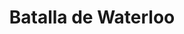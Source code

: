 ﻿---
title: "Batalla de Waterloo"
permalink: periodes_430.html
layout: periode
dataInici: 1815-06-18
sidebar: periodes
pares:
  - id: 429
    title: "Cien Días"
    dataInici: "(1815-03-20)"
    dataFi: "(1815-06-28)"

fills:
jocsPrincipals:
  - title: "La Battaglia di Waterloo"
    bggId: 34396
    dataInici: 
    dataFi: 

  - title: "Napoleon's Last Battles"
    bggId: 4230
    dataInici: 
    dataFi: 

  - title: "Napoleon: The Waterloo Campaign, 1815"
    bggId: 1662
    dataInici: 
    dataFi: 

  - title: "Napoleon's Last Gamble"
    bggId: 174298
    dataInici: 
    dataFi: 

  - title: "W1815"
    bggId: 175360
    dataInici: 
    dataFi: 

  - title: "The Battles of Waterloo"
    bggId: 8954
    dataInici: 
    dataFi: 

  - title: "Napoleon at Waterloo"
    bggId: 3573
    dataInici: 
    dataFi: 

  - title: "Wellington's Victory: Battle of Waterloo Game – June 18th, 1815"
    bggId: 4974
    dataInici: 
    dataFi: 

  - title: "La Bataille de Mont Saint Jean"
    bggId: 5508
    dataInici: 
    dataFi: 

  - title: "Waterloo 1815: Fallen Eagles"
    bggId: 163172
    dataInici: 
    dataFi: 

  - title: "The Last Days of the Grande Armee"
    bggId: 3035
    dataInici: 
    dataFi: 

  - title: "L'Armée du Nord"
    bggId: 9476
    dataInici: 
    dataFi: 

  - title: "Wellington's Victory: The Battle of Waterloo, 18 June 1815 (second edition)"
    bggId: 181291
    dataInici: 
    dataFi: 

  - title: "Waterloo: Napoleon's Last Battle"
    bggId: 4425
    dataInici: 
    dataFi: 

  - title: "Waterloo 1815: Napoleon's Last Battle"
    bggId: 197377
    dataInici: 
    dataFi: 

  - title: "Waterloo: Enemy Mistakes"
    bggId: 174529
    dataInici: 
    dataFi: 

  - title: "Waterloo"
    bggId: 5296
    dataInici: 
    dataFi: 

  - title: "The Thin Red Line"
    bggId: 4294
    dataInici: 
    dataFi: 

  - title: "Hougoumont"
    bggId: 4234
    dataInici: 
    dataFi: 

  - title: "1815: The Waterloo Campaign"
    bggId: 8742
    dataInici: 
    dataFi: 

  - title: "Eagles: Waterloo"
    bggId: 4667
    dataInici: 
    dataFi: 

  - title: "Victory at Waterloo"
    bggId: 7228
    dataInici: 
    dataFi: 

  - title: "Waterloo"
    bggId: 6124
    dataInici: 
    dataFi: 

  - title: "Waterloo 1815"
    bggId: 32327
    dataInici: 
    dataFi: 

  - title: "Waterloo"
    bggId: 36887
    dataInici: 
    dataFi: 

  - title: "Waterloo 20"
    bggId: 34334
    dataInici: 
    dataFi: 

  - title: "Waterloo: The Fate of France"
    bggId: 21040
    dataInici: 
    dataFi: 

  - title: "Waterloo 200"
    bggId: 169366
    dataInici: 
    dataFi: 

jocsEscenaris:
jocsEpoca:
  - title: "Fading Glory"
    bggId: 96749
    escenari: "Waterloo"

  - title: "Les Quatre-Bras & Waterloo 1815: The Empire's Final Blows"
    bggId: 175464
    escenari: "Waterloo"
    dataInici: 
    dataFi: 

jocsEpocaEscenaris:
---
